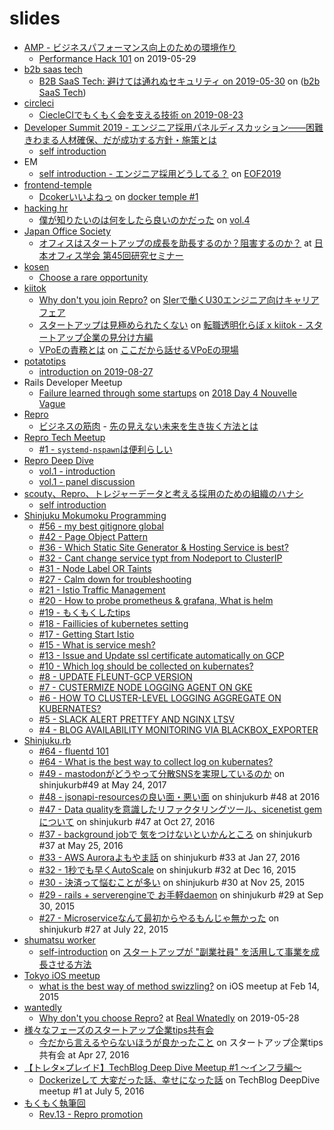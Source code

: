 # slides

- [AMP - ビジネスパフォーマンス向上のための環境作り](https://amp-performance.peatix.com/)
  - [Performance Hack 101](https://gitpitch.com/threetreeslight/slides/master?p=amp/business-performance/) on 2019-05-29
- [b2b saas tech](https://b2b-saas.connpass.com/)
  - [B2B SaaS Tech: 避けては通れぬセキュリティ on 2019-05-30](https://gitpitch.com/threetreeslight/slides/master?p=b2b-saas-tech/2019-05-30/) on ([b2b SaaS Tech](https://b2b-saas.connpass.com/event/137931/))
- [circleci](https://circleci.connpass.com/)
  - [CiecleCIでもくもく会を支える技術 on 2019-08-23](https://gitpitch.com/threetreeslight/slides/master?p=circleci/2019-08-23/)
- [Developer Summit 2019 - エンジニア採用パネルディスカッション――困難きわまる人材確保、だが成功する方針・施策とは](https://event.shoeisha.jp/devsumi/20190214/session/1999/)
  - [self introduction](https://gitpitch.com/threetreeslight/slides/master?p=devsumi/2019)
- EM
  - [self introduction - エンジニア採用どうしてる？]() on [EOF2019](https://eof-github.github.io/eof2019/)
- [frontend-temple](https://frontend-temple.connpass.com/)
  - [Dcokerいいよねっ](https://gitpitch.com/threetreeslight/slides/master?p=frontend-temple/docker_temple_1) on [docker temple #1](https://frontend-temple.connpass.com/event/95173/)
- [hacking hr](hacking-hr/hacking-hr)
  - [僕が知りたいのは何をしたら良いのかだった](https://gitpitch.com/threetreeslight/slides/master?p=hacking-hr/4) on [vol.4](https://hacking-hr.connpass.com/event/103909/)
- [Japan Office Society]()
  - [オフィスはスタートアップの成長を助長するのか？阻害するのか？](https://gitpitch.com/threetreeslight/slides/master?p=japan-office-society/2019-11-25) at [日本オフィス学会 第45回研究セミナー](https://ssl.action-compass.jp/jos/formmail/seminar_045.html)
- [kosen]()
  - [Choose a rare opportunity](https://gitpitch.com/threetreeslight/slides/master?p=kosen/2019-11-14)
- [kiitok](https://kiitok.connpass.com/event/138739/)
  - [Why don't you join Repro?](https://gitpitch.com/threetreeslight/slides/master?p=kiitok/2019-10-26) on [SIerで働くU30エンジニア向けキャリアフェア](https://kiitok.connpass.com/event/147142/)
  - [スタートアップは見極められたくない](https://gitpitch.com/threetreeslight/slides/master?p=kiitok/2019-09-10) on [転職透明化らぼ x kiitok - スタートアップ企業の見分け方編](https://rtlabo.connpass.com/event/142944/)
  - [VPoEの責務とは](https://gitpitch.com/threetreeslight/slides/master?p=kiitok/2019-08-29) on [ここだから話せるVPoEの現場](https://kiitok.connpass.com/event/138739/)
- [potatotips](https://potatotips.connpass.com/)
  - [introduction on 2019-08-27](https://gitpitch.com/threetreeslight/slides/master?p=potatotips/2019-08-27/)
- Rails Developer Meetup
  - [Failure learned through some startups](https://gitpitch.com/threetreeslight/slides/master?p=railsdm/failure-learned-through-some-startups) on [2018 Day 4 Nouvelle Vague](https://techplay.jp/event/702297)
- [Repro]()
  - [ビジネスの筋肉](https://gitpitch.com/threetreeslight/slides/master?p=repro/2019-11-27/panel) - [先の見えない未来を生き抜く方法とは](https://www.wantedly.com/projects/376932)
- [Repro Tech Meetup](https://repro-tech.connpass.com/)
  - [#1 - `systemd-nspawn`は便利らしい](https://gitpitch.com/threetreeslight/slides/master?p=repro-tech-meetup/1)
- [Repro Deep Dive](https://repro.connpass.com/event/97665/)
  - [vol.1 - introduction](https://gitpitch.com/threetreeslight/slides/master?p=repro-deep-dive/1/introduction)
  - [vol.1 - panel discussion](https://gitpitch.com/threetreeslight/slides/master?p=repro-deep-dive/1/carrer-panel)
- [scouty、Repro、トレジャーデータと考える採用のための組織のハナシ](https://scouty.connpass.com/event/101556/)
  - [self introduction](https://gitpitch.com/threetreeslight/slides/master?p=for-recruiting)
- [Shinjuku Mokumoku Programming](shinjuku-mokumoku/shinjuku-mokumoku)
  - [#56 - my best gitignore global](https://gitpitch.com/threetreeslight/slides/master?p=shinjuku-mokumoku/42)
  - [#42 - Page Object Pattern](https://gitpitch.com/threetreeslight/slides/master?p=shinjuku-mokumoku/42)
  - [#36 - Which Static Site Generator & Hosting Service is best?](https://gitpitch.com/threetreeslight/slides/master?p=shinjuku-mokumoku/36)
  - [#32 - Cant change service typt from Nodeport to ClusterIP](https://gitpitch.com/threetreeslight/slides/master?p=shinjuku-mokumoku/32)
  - [#31 - Node Label OR Taints](https://gitpitch.com/threetreeslight/slides/master?p=shinjuku-mokumoku/31)
  - [#27 - Calm down for troubleshooting](https://gitpitch.com/threetreeslight/slides/master?p=shinjuku-mokumoku/27)
  - [#21 - Istio Traffic Management](https://gitpitch.com/threetreeslight/slides/master?p=shinjuku-mokumoku/21)
  - [#20 - How to probe prometheus & grafana, What is helm](https://gitpitch.com/threetreeslight/slides/master?p=shinjuku-mokumoku/20)
  - [#19 - もくもくしたtips](https://gitpitch.com/threetreeslight/slides/master?p=shinjuku-mokumoku/19)
  - [#18 - Faillicies of kubernetes setting](https://gitpitch.com/threetreeslight/slides/master?p=shinjuku-mokumoku/18)
  - [#17 - Getting Start Istio](https://gitpitch.com/threetreeslight/slides/master?p=shinjuku-mokumoku/17)
  - [#15 - What is service mesh?](https://gitpitch.com/threetreeslight/slides/master?p=shinjuku-mokumoku/15)
  - [#13 - Issue and Update ssl certificate automatically on GCP](https://gitpitch.com/threetreeslight/slides/master?p=shinjuku-mokumoku/13)
  - [#10 - Which log should be collected on kubernates?](https://gitpitch.com/threetreeslight/slides/master?p=shinjuku-mokumoku/10)
  - [#8 - UPDATE FLEUNT-GCP VERSION](https://gitpitch.com/threetreeslight/slides/master?p=shinjuku-mokumoku/8)
  - [#7 - CUSTERMIZE NODE LOGGING AGENT ON GKE](https://gitpitch.com/threetreeslight/slides/master?p=shinjuku-mokumoku/7)
  - [#6 - HOW TO CLUSTER-LEVEL LOGGING AGGREGATE ON KUBERNATES?](https://gitpitch.com/threetreeslight/slides/master?p=shinjuku-mokumoku/6)
  - [#5 - SLACK ALERT PRETTFY AND NGINX LTSV](https://gitpitch.com/threetreeslight/slides/master?p=shinjuku-mokumoku/5)
  - [#4 - BLOG AVAILABILITY MONITORING VIA BLACKBOX_EXPORTER](https://gitpitch.com/threetreeslight/slides/master?p=shinjuku-mokumoku/4)
- [Shinjuku.rb](shinjukurb/meetups)
  - [#64 - fluentd 101](https://gitpitch.com/threetreeslight/slides/master?p=shinjukurb/64/fluetnd-101)
  - [#64 - What is the best way to collect log on kubernates?](https://gitpitch.com/threetreeslight/slides/master?p=shinjukurb/64/kubernates-logging)
  - [#49 - mastodonがどうやって分散SNSを実現しているのか](https://qiita.com/ThreeTreesLight/items/ec8a5c6616906626696a) on shinjukurb#49 at May 24, 2017
  - [#48 - jsonapi-resourcesの良い面・悪い面](https://qiita.com/ThreeTreesLight/items/88f93806f6e6b1e19cd7) on shinjukurb #48 at 2016
  - [#47 - Data qualityを意識したリファクタリングツール、sicenetist gemについて](https://qiita.com/ThreeTreesLight/items/9529857cbc7fbbcf01bc) on shinjukurb #47 at Oct 27, 2016
  - [#37 - background jobで 気をつけないといかんところ](https://www.slideshare.net/AkiraMiki/background-job) on shinjukurb #37 at May 25, 2016
  - [#33 - AWS Auroraよもやま話](https://www.slideshare.net/AkiraMiki/aws-aurora-57586673) on shinjukurb #33 at Jan 27, 2016
  - [#32 - 1秒でも早くAutoScale](https://www.slideshare.net/AkiraMiki/1autoscale) on shinjukurb #32 at Dec 16, 2015
  - [#30 - 決済って悩むことが多い](https://www.slideshare.net/AkiraMiki/ss-55503037) on shinjukurb #30 at Nov 25, 2015
  - [#29 - rails + serverengineで お手軽daemon](https://www.slideshare.net/AkiraMiki/rails-serverenginedaemon) on shinjukurb #29 at Sep 30, 2015
  - [#27 - Microserviceなんて最初からやるもんじゃ無かった](https://www.slideshare.net/AkiraMiki/20160722-microservice) on  shinjukurb #27 at July 22, 2015
- [shumatsu worker]()
  - [self-introduction](https://gitpitch.com/threetreeslight/slides/master?p=shumatsu-worker/2019-08-02-startup-and-sidejob) on [スタートアップが "副業社員" を活用して事業を成長させる方法](https://peatix.com/event/891581/)
- [Tokyo iOS meetup](https://www.meetup.com/TokyoiOSMeetup/)
  - [what is the best way of method swizzling?](https://www.slideshare.net/AkiraMiki/what-isthebestwayofmethodswizzling) on iOS meetup at Feb 14, 2015
- [wantedly]()
  - [Why don't you choose Repro?](https://gitpitch.com/threetreeslight/slides/master?p=wantedly/2019-05-28-real-wantedly/) at [Real Wnatedly](https://www.wantedly.com/projects/302876) on 2019-05-28
- [様々なフェーズのスタートアップ企業tips共有会](https://techplay.jp/event/585689)
  - [今だから言えるやらないほうが良かったこと](https://www.slideshare.net/AkiraMiki/ss-61454434) on スタートアップ企業tips共有会 at Apr 27, 2016
- [【トレタ×プレイド】TechBlog Deep Dive Meetup #1 〜インフラ編〜](https://plaidtech.connpass.com/event/33511/)
  - [Dockerizeして 大変だった話、幸せになった話](https://www.slideshare.net/AkiraMiki/dockerize) on TechBlog DeepDive meetup #1 at July 5, 2016
- [もくもく執筆回](https://techbook-meetup.connpass.com/)
  - [Rev.13 - Repro promotion](https://gitpitch.com/threetreeslight/slides/master?p=techbook-mokumoku)

